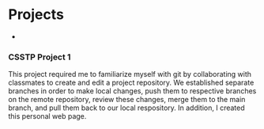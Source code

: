 # Projects
-
 
### CSSTP Project 1

This project required me to familiarize myself with git by collaborating with classmates to create and edit a project repository. We established separate branches in order to make local changes, push them to respective branches on the remote repository, review these changes, merge them to the main branch, and pull them back to our local respository. In addition, I created this personal web page. 